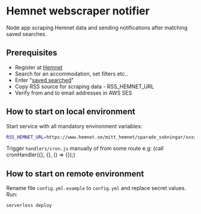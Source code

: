 # Hemnet webscraper notifier
Node app scraping Hemnet data and sending notifications after matching saved searches.

## Prerequisites
* Register at [Hemnet](https://www.hemnet.se/)
* Search for an accommodation, set filters etc..
* Enter "[saved searched](https://www.hemnet.se/mitt_hemnet/sparade_sokningar)"
* Copy RSS source for scraping data - RSS_HEMNET_URL
* Verify from and to email addresses in AWS SES

## How to start on local environment
Start service with all mandatory environment variables:
```sh
RSS_HEMNET_URL=https://www.hemnet.se/mitt_hemnet/sparade_sokningar/xxxxxxxxx.xml SOURCE_EMAIL=xxx@xxx.com TO_EMAILS=xxx@xxx.com TABLE_SEARCH_RESULT=dev-hemnet-webscraper-notifier-search-result npm run start
```
Trigger `handlers/cron.js` manually of from some route e.g: (call cronHandler({}, {}, () => {});)

## How to start on remote environment
Rename file `config.yml.example` to `config.yml` and replace secret values.
Run:
```sh
serverless deploy
```